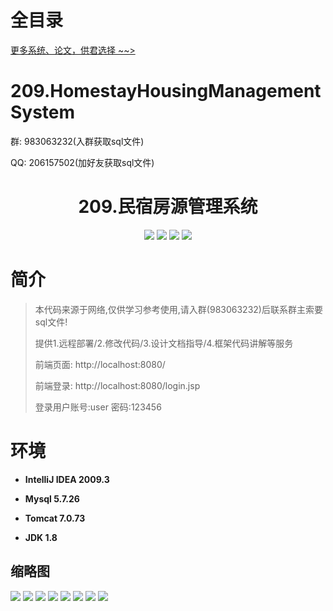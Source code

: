# 全目录

[更多系统、论文，供君选择 ~~>](https://www.bitwise.net.cn)

# 209.HomestayHousingManagementSystem

<p>群: 983063232(入群获取sql文件)</p>
<p>QQ: 206157502(加好友获取sql文件)</p>

<p><h1 align="center">209.民宿房源管理系统</h1></p>

<p align="center">
	<img src="https://img.shields.io/badge/jdk-1.8-orange.svg"/>
    <img src="https://img.shields.io/badge/spring-5.x-lightgrey.svg"/>
    <img src="https://img.shields.io/badge/springmvc-3.x-blue.svg"/>
    <img src="https://img.shields.io/badge/mybatis-5.x-yellow.svg"/>
</p>

# 简介


> 本代码来源于网络,仅供学习参考使用,请入群(983063232)后联系群主索要sql文件!
>
> 提供1.远程部署/2.修改代码/3.设计文档指导/4.框架代码讲解等服务
>
> 前端页面: http://localhost:8080/
> 
> 前端登录: http://localhost:8080/login.jsp
> 
> 登录用户账号:user  密码:123456
>

# 环境

- <b>IntelliJ IDEA 2009.3</b>

- <b>Mysql 5.7.26</b>

- <b>Tomcat 7.0.73</b>

- <b>JDK 1.8</b>




## 缩略图

![](https://bitwise.oss-cn-heyuan.aliyuncs.com/2024/9/10/7fbf6e1e-da8d-45e1-8b7d-648e353d782f.png)
![](https://bitwise.oss-cn-heyuan.aliyuncs.com/2024/9/10/6564e5be-a075-41d9-9845-e3ff868a4560.png)
![](https://bitwise.oss-cn-heyuan.aliyuncs.com/2024/9/10/ab518142-5fd1-45f8-a4a4-c61b7bdcefc8.png)
![](https://bitwise.oss-cn-heyuan.aliyuncs.com/2024/9/10/d3ca62f4-f71d-4931-afe7-60ec9315d366.png)
![](https://bitwise.oss-cn-heyuan.aliyuncs.com/2024/9/10/c3a258af-7544-403f-857c-f94b6d433712.png)
![](https://bitwise.oss-cn-heyuan.aliyuncs.com/2024/9/10/e5122e79-cbe7-47e5-9ecd-23bab45aa41a.png)
![](https://bitwise.oss-cn-heyuan.aliyuncs.com/2024/9/10/ff252423-7021-4698-bbb7-0f8a1801e94c.png)
![](https://bitwise.oss-cn-heyuan.aliyuncs.com/2024/9/10/f4dee0ce-87b5-49b3-bb82-32e79c95dce6.png)



